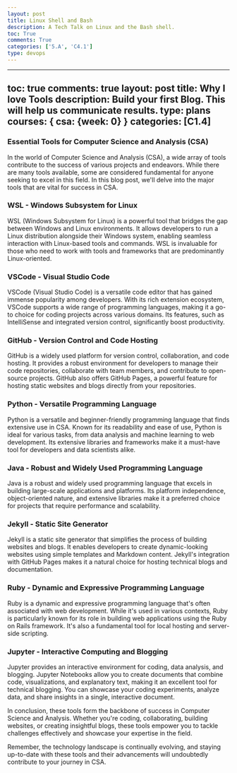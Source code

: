 ```yaml
---
layout: post
title: Linux Shell and Bash
description: A Tech Talk on Linux and the Bash shell.
toc: True
comments: True
categories: ['5.A', 'C4.1']
type: devops
---
```


---
toc: true
comments: true
layout: post
title: Why I love Tools
description: Build your first Blog.  This will help us communicate results.
type: plans
courses: { csa: {week: 0} }
categories: [C1.4]
---

### Essential Tools for Computer Science and Analysis (CSA)
In the world of Computer Science and Analysis (CSA), a wide array of tools contribute to the success of various projects and endeavors. While there are many tools available, some are considered fundamental for anyone seeking to excel in this field. In this blog post, we'll delve into the major tools that are vital for success in CSA.

### WSL - Windows Subsystem for Linux

WSL (Windows Subsystem for Linux) is a powerful tool that bridges the gap between Windows and Linux environments. It allows developers to run a Linux distribution alongside their Windows system, enabling seamless interaction with Linux-based tools and commands. WSL is invaluable for those who need to work with tools and frameworks that are predominantly Linux-oriented.

### VSCode - Visual Studio Code

VSCode (Visual Studio Code) is a versatile code editor that has gained immense popularity among developers. With its rich extension ecosystem, VSCode supports a wide range of programming languages, making it a go-to choice for coding projects across various domains. Its features, such as IntelliSense and integrated version control, significantly boost productivity.

### GitHub - Version Control and Code Hosting

GitHub is a widely used platform for version control, collaboration, and code hosting. It provides a robust environment for developers to manage their code repositories, collaborate with team members, and contribute to open-source projects. GitHub also offers GitHub Pages, a powerful feature for hosting static websites and blogs directly from your repositories.

### Python - Versatile Programming Language

Python is a versatile and beginner-friendly programming language that finds extensive use in CSA. Known for its readability and ease of use, Python is ideal for various tasks, from data analysis and machine learning to web development. Its extensive libraries and frameworks make it a must-have tool for developers and data scientists alike.

### Java - Robust and Widely Used Programming Language

Java is a robust and widely used programming language that excels in building large-scale applications and platforms. Its platform independence, object-oriented nature, and extensive libraries make it a preferred choice for projects that require performance and scalability.

### Jekyll - Static Site Generator

Jekyll is a static site generator that simplifies the process of building websites and blogs. It enables developers to create dynamic-looking websites using simple templates and Markdown content. Jekyll's integration with GitHub Pages makes it a natural choice for hosting technical blogs and documentation.

### Ruby - Dynamic and Expressive Programming Language

Ruby is a dynamic and expressive programming language that's often associated with web development. While it's used in various contexts, Ruby is particularly known for its role in building web applications using the Ruby on Rails framework. It's also a fundamental tool for local hosting and server-side scripting.

### Jupyter - Interactive Computing and Blogging

Jupyter provides an interactive environment for coding, data analysis, and blogging. Jupyter Notebooks allow you to create documents that combine code, visualizations, and explanatory text, making it an excellent tool for technical blogging. You can showcase your coding experiments, analyze data, and share insights in a single, interactive document.

In conclusion, these tools form the backbone of success in Computer Science and Analysis. Whether you're coding, collaborating, building websites, or creating insightful blogs, these tools empower you to tackle challenges effectively and showcase your expertise in the field.

Remember, the technology landscape is continually evolving, and staying up-to-date with these tools and their advancements will undoubtedly contribute to your journey in CSA.